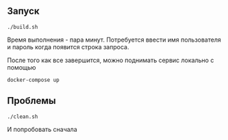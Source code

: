 ## Запуск
```
./build.sh
```

Время выполнения - пара минут. Потребуется ввести имя пользователя и пароль когда появится строка запроса.

После того как все завершится, можно поднимать сервис локально с помощью
```
docker-compose up
```


## Проблемы
```
./clean.sh
```
И попробовать сначала
